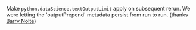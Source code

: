 Make ```python.dataScience.textOutputLimit``` apply on subsequent rerun. We were letting the 'outputPrepend' metadata persist from run to run.
(thanks [Barry Nolte](https://github.com/BarryNolte))